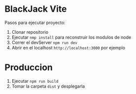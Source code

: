 
# BlackJack Vite

Pasos para ejecutar proyecto:

1. Clonar repositorio
2. Ejecutar ```nmp install``` para reconstruir los modulos de node
3. Correr el devServer ```npm run dev```
4. Abrir en el localhost ```http://localhost:3000``` por ejemplo

# Produccion

1. Ejecutar ```npm run build```
2. Tomar la carpeta ```dist``` y desplegarla
